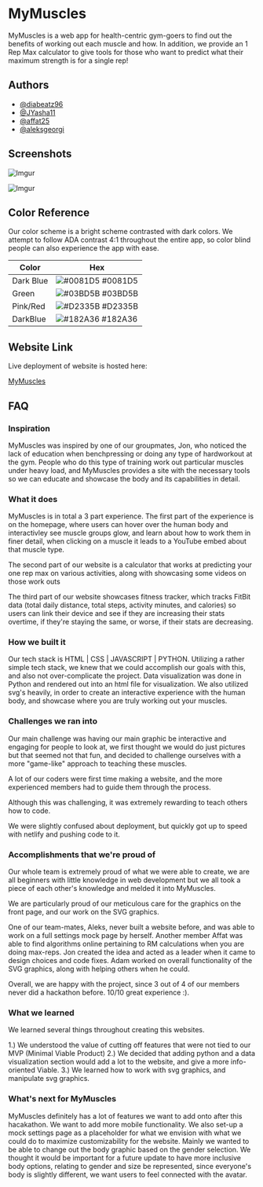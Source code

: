 
# MyMuscles

MyMuscles is a web app for health-centric
gym-goers to find out the benefits of working out
each muscle and how. In addition, we provide an 1 Rep Max calculator
to give tools for those who want to predict what their maximum strength 
is for a single rep!



## Authors

- [@diabeatz96](https://github.com/diabeatz96)
- [@JYasha11](https://github.com/JYasha11)
- [@affat25](https://github.com/affat25)
- [@aleksgeorgi](https://github.com/aleksgeorgi)



## Screenshots

![Imgur](https://i.imgur.com/02sPSpo.png)

![Imgur](https://i.imgur.com/rdlQ3Le.png)

## Color Reference

Our color scheme is a bright scheme contrasted with dark colors. We attempt to follow ADA contrast 4:1 throughout the entire app,
so color blind people can also experience the app with ease.


| Color             | Hex                                                                |
| ----------------- | ------------------------------------------------------------------ |
| Dark Blue | ![#0081D5](https://via.placeholder.com/10/0081D5?text=+) #0081D5 |
| Green | ![#03BD5B](https://via.placeholder.com/10/03BD5B?text=+) #03BD5B |
| Pink/Red | ![#D2335B](https://via.placeholder.com/10/D2335B?text=+) #D2335B |
| DarkBlue | ![#182A36](https://via.placeholder.com/10/182A36?text=+) #182A36 |


## Website Link

Live deployment of website is hosted here:

[MyMuscles](https://mymuscles.netlify.app/)


## FAQ

### Inspiration

MyMuscles was inspired by one of our groupmates, Jon, who noticed the lack of education when benchpressing or doing any type of hardworkout at the gym. People who do this type of training work out particular muscles under heavy load, and MyMuscles provides a site with the necessary tools so we can educate and showcase the body and its capabilities in detail.

### What it does

MyMuscles is in total a 3 part experience. The first part of the experience is on the homepage, where users can hover over the human body and interactivley see muscle groups glow, and learn about how to work them in finer detail, when clicking on a muscle it leads to a YouTube embed about that muscle type.

The second part of our website is a calculator that works at predicting your one rep max on various activities, along with showcasing some videos on those work outs

The third part of our website showcases fitness tracker, which tracks FitBit data (total daily distance, total steps, activity minutes, and calories) so users can link their device and see if they are increasing their stats overtime, if they're staying the same, or worse, if their stats are decreasing. 

### How we built it

Our tech stack is HTML | CSS | JAVASCRIPT | PYTHON.
Utilizing a rather simple tech stack, we knew that we could accomplish our goals with this, and also not over-complicate the project. 
Data visualization was done in Python and rendered out into an html file for visualization. 
We also utilized svg's heavily, in order to create an interactive experience with the human body, and showcase where you are truly working out your muscles.


### Challenges we ran into

Our main challenge was having our main graphic be interactive and engaging for people to look at, we first thought we would do just pictures but that seemed not that fun, and decided to challenge ourselves with a more "game-like" approach to teaching these muscles. 

A lot of our coders were first time making a website, and the more experienced members had to guide them through the process.

Although this was challenging, it was extremely rewarding to teach others how to code. 

We were slightly confused about deployment, but quickly got up to speed with netlify and pushing code to it. 

### Accomplishments that we're proud of

Our whole team is extremely proud of what we were able to create, we are all beginners with little knowledge in web development but we all took a piece of each other's knowledge and melded it into MyMuscles. 

We are particularly proud of our meticulous care for the graphics on the front page, and our work on the SVG graphics. 

One of our team-mates, Aleks, never built a website before, and was able to work on a full settings mock page by herself. 
Another member Affat was able to find algorithms online pertaining to RM calculations when you are doing max-reps. 
Jon created the idea and acted as a leader when it came to design choices and code fixes. 
Adam worked on overall functionality of the SVG graphics, along with helping others when he could. 

Overall, we are happy with the project, since 3 out of 4 of our members never did a hackathon before. 10/10 great experience :).

### What we learned

We learned several things throughout creating this websites. 

1.) We understood the value of cutting off features that were not tied to our MVP (Minimal Viable Product)
2.) We decided that adding python and a data visualization section would add a lot to the website, and give a more info-oriented Viable.
3.) We learned how to work with svg graphics, and manipulate svg graphics.

### What's next for MyMuscles

MyMuscles definitely has a lot of features we want to add onto after this hacakathon. 
We want to add more mobile functionality. We also set-up a mock settings page as a placeholder for what we envision with what we could do to maximize customizability for the website. Mainly we wanted to be able to change out the body graphic based on the gender selection. We thought it would be important for a future update to have more inclusive body options, relating to gender and size be represented, since everyone's body is slightly different, we want users to feel connected with the avatar. 
